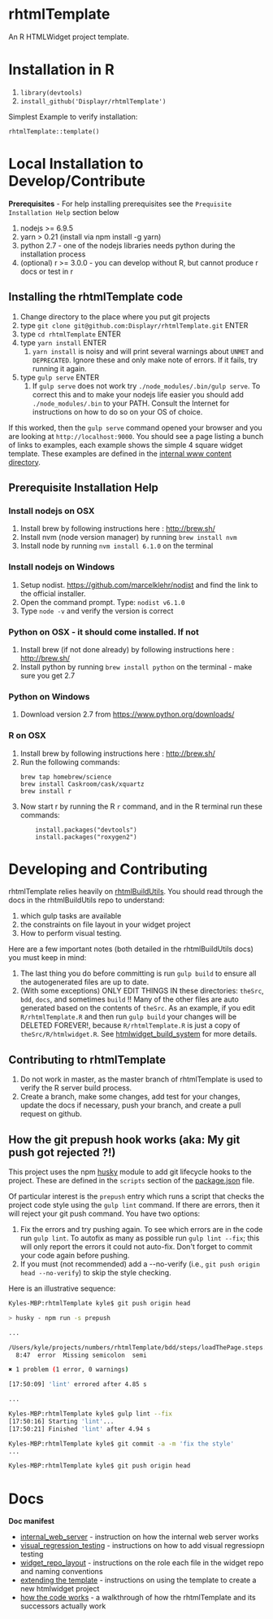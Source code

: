 # rhtmlTemplate

An R HTMLWidget project template.

# Installation in R

1. `library(devtools)`
1. `install_github('Displayr/rhtmlTemplate')`

Simplest Example to verify installation:

```
rhtmlTemplate::template()
```


# Local Installation to Develop/Contribute

**Prerequisites** - For help installing prerequisites see the `Prequisite Installation Help` section below

1. nodejs >= 6.9.5
1. yarn > 0.21 (install via npm install -g yarn)
1. python 2.7 - one of the nodejs libraries needs python during the installation process
1. (optional) r >= 3.0.0 - you can develop without R, but cannot produce r docs or test in r 

## Installing the rhtmlTemplate code

1. Change directory to the place where you put git projects
1. type `git clone git@github.com:Displayr/rhtmlTemplate.git` ENTER
1. type `cd rhtmlTemplate` ENTER
1. type `yarn install` ENTER
    1. `yarn install` is noisy and will print several warnings about `UNMET` and `DEPRECATED`. Ignore these and only make note of errors. If it fails, try running it again.
1. type `gulp serve` ENTER
    1. If `gulp serve` does not work try `./node_modules/.bin/gulp serve`. To correct this and to make your nodejs life easier you should add `./node_modules/.bin` to your PATH. Consult the Internet for instructions on how to do so on your OS of choice.

If this worked, then the `gulp serve` command opened your browser and you are looking at `http://localhost:9000`. You should see a page listing a bunch of links to examples, each example shows the simple 4 square widget template. These examples are defined in the [internal www content directory](theSrc/internal_www/content).

## Prerequisite Installation Help

### Install nodejs on OSX

1. Install brew by following instructions here : http://brew.sh/
1. Install nvm (node version manager) by running `brew install nvm`
1. Install node by running `nvm install 6.1.0` on the terminal

### Install nodejs on Windows

1. Setup nodist. https://github.com/marcelklehr/nodist and find the link to the official installer.
1. Open the command prompt. Type: `nodist v6.1.0`
1. Type `node -v` and verify the version is correct

### Python on OSX - it should come installed. If not

1. Install brew (if not done already) by following instructions here : http://brew.sh/
1. Install python by running `brew install python` on the terminal - make sure you get 2.7

### Python on Windows

1. Download version 2.7 from https://www.python.org/downloads/

### R on OSX

1. Install brew by following instructions here : http://brew.sh/
1. Run the following commands:
    ```
    brew tap homebrew/science
    brew install Caskroom/cask/xquartz
    brew install r
    ```
1. Now start r by running the R `r` command, and in the R terminal run these commands:
    ```
        install.packages("devtools")
        install.packages("roxygen2")
    ```

# Developing and Contributing

rhtmlTemplate relies heavily on [rhtmlBuildUtils](https://github.com/Displayr/rhtmlBuildUtils). You should read through the docs in the rhtmlBuildUtils repo to understand:
 
 1. which gulp tasks are available
 1. the constraints on file layout in your widget project
 1. How to perform visual testing.
 
 Here are a few important notes (both detailed in the rhtmlBuildUtils docs) you must keep in mind:

1. The last thing you do before committing is run `gulp build` to ensure all the autogenerated files are up to date.
2. (With some exceptions) ONLY EDIT THINGS IN these directories: `theSrc`, `bdd`, `docs`, and sometimes `build` !! Many of the other files are auto generated based on the contents of `theSrc`. As an example, if you edit `R/rhtmlTemplate.R` and then run `gulp build` your changes will be DELETED FOREVER!, because `R/rhtmlTemplate.R` is just a copy of `theSrc/R/htmlwidget.R`. See [htmlwidget_build_system](docs/htmlwidget_build_system.md) for more details.

## Contributing to rhtmlTemplate
1. Do not work in master, as the master branch of rhtmlTemplate is used to verify the R server build process.
1. Create a branch, make some changes, add test for your changes, update the docs if necessary, push your branch, and create a pull request on github.

## How the git prepush hook works (aka: My git push got rejected ?!)

This project uses the npm [husky](https://github.com/typicode/husky) module to add git lifecycle hooks to the project. These are defined in the `scripts` section of the [package.json](./package.json) file.
 
Of particular interest is the `prepush` entry which runs a script that checks the project code style using the `gulp lint` command. If there are errors, then it will reject your git push command. You have two options:
  
1. Fix the errors and try pushing again. To see which errors are in the code run `gulp lint`. To autofix as many as possible run `gulp lint --fix`; this will only report the errors it could not auto-fix. Don't forget to commit your code again before pushing.
1. If you must (not recommended) add a --no-verify (i.e., `git push origin head --no-verify`) to skip the style checking.

Here is an illustrative sequence:

```bash
Kyles-MBP:rhtmlTemplate kyle$ git push origin head

> husky - npm run -s prepush

...

/Users/kyle/projects/numbers/rhtmlTemplate/bdd/steps/loadThePage.steps.js
  8:47  error  Missing semicolon  semi

✖ 1 problem (1 error, 0 warnings)

[17:50:09] 'lint' errored after 4.85 s

...

Kyles-MBP:rhtmlTemplate kyle$ gulp lint --fix
[17:50:16] Starting 'lint'...
[17:50:21] Finished 'lint' after 4.94 s

Kyles-MBP:rhtmlTemplate kyle$ git commit -a -m 'fix the style'
...

Kyles-MBP:rhtmlTemplate kyle$ git push origin head
```

# Docs

**Doc manifest**
* [internal_web_server](https://github.com/Displayr/rhtmlBuildUtils/blob/more-docs/docs/.internal_web_server.md) - instruction on how the internal web server works
* [visual_regression_testing](https://github.com/Displayr/rhtmlBuildUtils/blob/more-docs/docs/.visual_regression_testing.md) - instructions on how to add visual regressiopn testing
* [widget_repo_layout](https://github.com/Displayr/rhtmlBuildUtils/blob/more-docs/docs/.widget_repo_layout.md) - instructions on the role each file in the widget repo and naming conventions
* [extending the template](docs/extending_the_template.md) - instructions on using the template to create a new htmlwidget project
* [how the code works](docs/how_the_code_works.md) - a walkthrough of how the rhtmlTemplate and its successors actually work